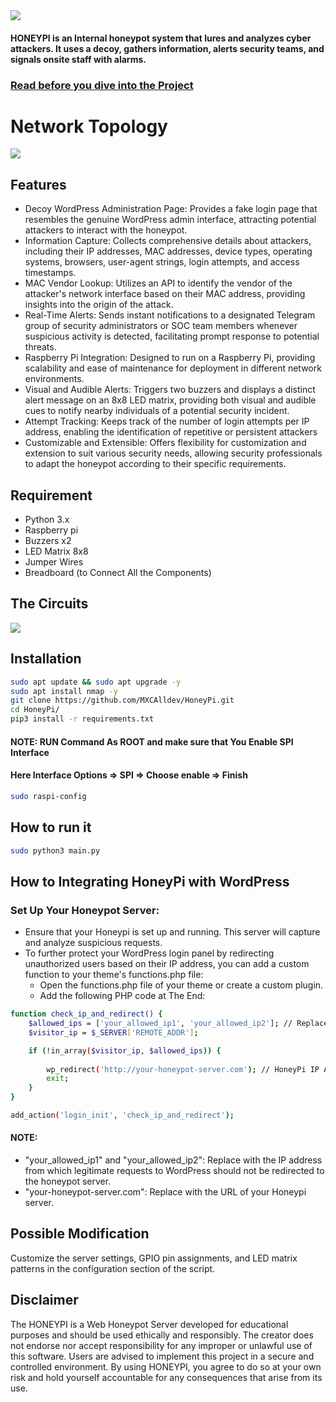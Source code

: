 <img src="https://github.com/MXCAlldev/HoneyPi/blob/main/WEB_Honeypot.png" />

#### HONEYPI is an Internal honeypot system that lures and analyzes cyber attackers. It uses a decoy, gathers information, alerts security teams, and signals onsite staff with alarms.

### [Read before you dive into the Project](https://github.com/MXCAlldev/HoneyPi#disclaimer)

# Network Topology
<img src="https://github.com/MXCAlldev/HoneyPi/blob/main/Network%20Topology.png" />

## Features

* Decoy WordPress Administration Page: Provides a fake login page that resembles the genuine WordPress admin interface, attracting potential attackers to interact with the honeypot.
* Information Capture: Collects comprehensive details about attackers, including their IP addresses, MAC addresses, device types, operating systems, browsers, user-agent strings, login attempts, and access timestamps.
* MAC Vendor Lookup: Utilizes an API to identify the vendor of the attacker's network interface based on their MAC address, providing insights into the origin of the attack.
* Real-Time Alerts: Sends instant notifications to a designated Telegram group of security administrators or SOC team members whenever suspicious activity is detected, facilitating prompt response to potential threats.
* Raspberry Pi Integration: Designed to run on a Raspberry Pi, providing scalability and ease of maintenance for deployment in different network environments.
* Visual and Audible Alerts: Triggers two buzzers and displays a distinct alert message on an 8x8 LED matrix, providing both visual and audible cues to notify nearby individuals of a potential security incident.
* Attempt Tracking: Keeps track of the number of login attempts per IP address, enabling the identification of repetitive or persistent attackers
* Customizable and Extensible: Offers flexibility for customization and extension to suit various security needs, allowing security professionals to adapt the honeypot according to their specific requirements.

## Requirement
* Python 3.x 
* Raspberry pi
* Buzzers x2
* LED Matrix 8x8
* Jumper Wires
* Breadboard (to Connect All the Components)

## The Circuits

<img src="https://github.com/MXCAlldev/HoneyPi/blob/main/Diagram.png" />

## Installation
```bash
sudo apt update && sudo apt upgrade -y
sudo apt install nmap -y
git clone https://github.com/MXCAlldev/HoneyPi.git
cd HoneyPi/
pip3 install -r requirements.txt
```
#### NOTE: RUN Command As ROOT and make sure that You Enable SPI Interface
#### Here Interface Options => SPI => Choose enable => Finish
```bash
sudo raspi-config
```

## How to run it
```bash
sudo python3 main.py
```

## How to Integrating HoneyPi with WordPress
### Set Up Your Honeypot Server:
* Ensure that your Honeypi is set up and running. This server will capture and analyze suspicious requests.
* To further protect your WordPress login panel by redirecting unauthorized users based on their IP address, you can add a custom function to your theme's functions.php file:
  * Open the functions.php file of your theme or create a custom plugin.
  * Add the following PHP code at The End:
```bash
function check_ip_and_redirect() {
    $allowed_ips = ['your_allowed_ip1', 'your_allowed_ip2']; // Replace with your allowed IPs
    $visitor_ip = $_SERVER['REMOTE_ADDR'];

    if (!in_array($visitor_ip, $allowed_ips)) {
        
        wp_redirect('http://your-honeypot-server.com'); // HoneyPi IP Address
        exit;
    }
}

add_action('login_init', 'check_ip_and_redirect');

```
#### NOTE:
* "your_allowed_ip1" and "your_allowed_ip2": Replace with the IP address from which legitimate requests to WordPress should not be redirected to the honeypot server.
* "your-honeypot-server.com": Replace with the URL of your Honeypi server.

## Possible Modification

Customize the server settings, GPIO pin assignments, and LED matrix patterns in the configuration section of the script.

## Disclaimer
The HONEYPI is a Web Honeypot Server developed for educational purposes and should be used ethically and responsibly. The creator does not endorse nor accept responsibility for any improper or unlawful use of this software. Users are advised to implement this project in a secure and controlled environment. By using HONEYPI, you agree to do so at your own risk and hold yourself accountable for any consequences that arise from its use.

